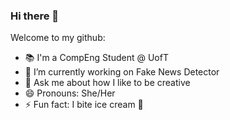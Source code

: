 ### Hi there 👋

<!--
**mymyxtran/mymyxtran** is a ✨ _special_ ✨ repository because its `README.md` (this file) appears on your GitHub profile.
- 🌱 I’m currently learning about Tsunamis

-->

Welcome to my github:

- 📚 I'm a CompEng Student @ UofT
- 🔭 I’m currently working on Fake News Detector 
- 💬 Ask me about how I like to be creative 
- 😄 Pronouns: She/Her
- ⚡ Fun fact: I bite ice cream 🍦
